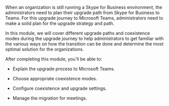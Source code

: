 When an organization is still running a Skype for Business environment, the administrators need to plan their upgrade path from Skype for Business to Teams. For this upgrade journey to Microsoft Teams, administrators need to make a solid plan for the upgrade strategy and path. 

In this module, we will cover different upgrade paths and coexistence modes during the upgrade journey to help administrators to get familiar with the various ways on how the transition can be done and determine the most optimal solution for the organizations.

After completing this module, you'll be able to:

- Explain the upgrade process to Microsoft Teams.

- Choose appropriate coexistence modes.

- Configure coexistence and upgrade settings.

- Manage the migration for meetings.
